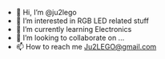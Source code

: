 - 👋 Hi, I’m @ju2lego
- 👀 I’m interested in RGB LED related stuff
- 🌱 I’m currently learning Electronics
- 💞️ I’m looking to collaborate on ...
- 📫 How to reach me Ju2LEGO@gmail.com 

<!---
ju2lego/ju2lego is a ✨ special ✨ repository because its `README.md` (this file) appears on your GitHub profile.
You can click the Preview link to take a look at your changes.
--->
